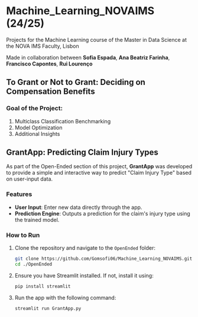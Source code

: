 # Machine_Learning_NOVAIMS (24/25)

Projects for the Machine Learning course of the Master in Data Science at the NOVA IMS Faculty, Lisbon

Made in collaboration between **Sofia Espada**, **Ana Beatriz Farinha**, **Francisco Capontes**, **Rui Lourenço**

## To Grant or Not to Grant: Deciding on Compensation Benefits

### Goal of the Project:
1. Multiclass Classification Benchmarking
2. Model Optimization
3. Additional Insights

## GrantApp: Predicting Claim Injury Types

As part of the Open-Ended section of this project, **GrantApp** was developed to provide a simple and interactive way to predict "Claim Injury Type" based on user-input data.

### Features
- **User Input**: Enter new data directly through the app.
- **Prediction Engine**: Outputs a prediction for the claim's injury type using the trained model.

### How to Run
1. Clone the repository and navigate to the `OpenEnded` folder:
   ```bash
   git clone https://github.com/Gomsofi06/Machine_Learning_NOVAIMS.git
   cd ./OpenEnded
   
2. Ensure you have Streamlit installed. If not, install it using:
   ```bash
   pip install streamlit

3. Run the app with the following command:

   ```bash
   streamlit run GrantApp.py


